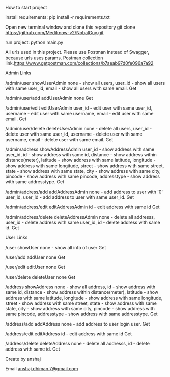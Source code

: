 How to start project

install requirements: 
pip install -r requirements.txt

Open new terminal window and clone this repository
git clone https://github.com/Mediknow-v2/NobalGuy.git


run project:
python main.py

All urls used in this project.
Please use Postman instead of Swagger, because urls uses params.
Postman collection link.https://www.getpostman.com/collections/b7aeab97d0fe096a7a92

Admin Links

/admin/user	showUserAdmin	none - show all users, user_id - show all users with same user_id, email - show all users with same email.	Get

/admin/user/add	addUserAdmin	none	Get

/admin/user/edit	editUserAdmin	user_id - edit user with same user_id, username - edit user with same username, email - edit user with same email.	Get

/admin/user/delete	deleteUserAdmin	none - delete all users, user_id - delete user with same user_id, username - delete user with same username, email - delete user with same email.	Get

/admin/address	showAddressAdmin	user_id - show address with same user_id, id - show address with same id, distance - show address within distance(meter), latitude - show address with same latitude, longitude - show address with same longitude, street - show address with same street, state - show address with same state, city - show address with same city, pincode - show address with same pincode, addresstype - show address with same addresstype.	Get

/admin/address/add	addAddressAdmin	none - add address to user with '0' user_id, user_id - add address to user with same user_id.	Get

/admin/address/edit	editAddressAdmin	id - edit address with same id	Get

/admin/address/delete	deleteAddressAdmin	none - delete all addresss, user_id - delete address with same user_id, id - delete address with same id. Get


User Links

/user	showUser	none - show all info of user	Get

/user/add	addUser	none	Get

/user/edit	editUser	none	Get

/user/delete	deleteUser	none	Get

/address	showAddress	none - show all address, id - show address with same id, distance - show address within distance(meter), latitude - show address with same latitude, longitude - show address with same longitude, street - show address with same street, state - show address with same state, city - show address with same city, pincode - show address with same pincode, addresstype - show address with same addresstype.	Get

/address/add	addAddress	none - add address to user login user. Get

/address/edit	editAddress	id - edit address with same id	Get

/address/delete	deleteAddress	none - delete all addresss, id - delete address with same id.	Get

Create by anshaj

Email anshaj.dhiman.7@gmail.com
